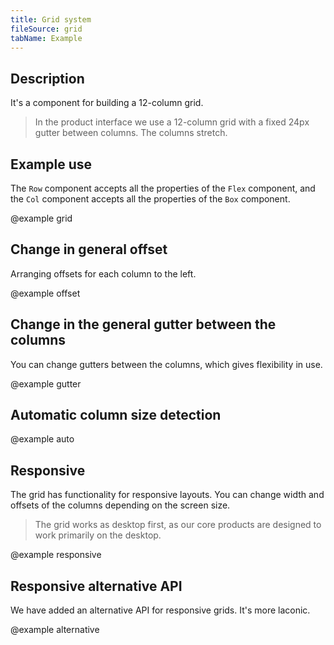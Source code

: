 ```yaml
---
title: Grid system
fileSource: grid
tabName: Example
---
```


## Description

It's a component for building a 12-column grid.

> In the product interface we use a 12-column grid with a fixed 24px gutter between columns. The columns stretch.

## Example use

The `Row` component accepts all the properties of the `Flex` component, and the `Col` component accepts all the properties of the `Box` component.

@example grid

## Change in general offset

Arranging offsets for each column to the left.

@example offset

## Change in the general gutter between the columns

You can change gutters between the columns, which gives flexibility in use.

@example gutter

## Automatic column size detection

@example auto

## Responsive

The grid has functionality for responsive layouts. You can change width and offsets of the columns depending on the screen size.

> The grid works as desktop first, as our core products are designed to work primarily on the desktop.

@example responsive

## Responsive alternative API

We have added an alternative API for responsive grids. It's more laconic.

@example alternative
